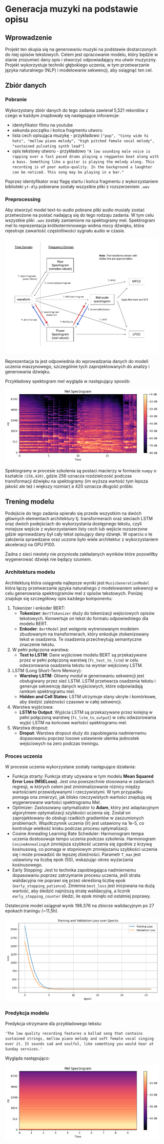 # Generacja muzyki na podstawie opisu

## Wprowadzenie

Projekt ten skupia się na generowaniu muzyki na podstawie dostarczonych do niej opisów tekstowych.
Celem jest opracowanie modelu, który będzie w stanie zrozumieć dany opis i stworzyć odpowiadający mu utwór muzyczny.
Projekt wykorzystuje techniki głębokiego uczenia, w tym przetwarzanie języka naturalnego (NLP) i modelowanie sekwencji, aby osiągnąć ten cel.

## Zbiór danych

### Pobranie

Wykorzystany zbiór danych do tego zadania zawierał 5,521 rekordów z czego w każdym znajdowały się następujące inforamcje:
- identyfikator filmu na youtube
- sekunda początku i końca fragmentu utworu
- lista cech opisująca muzykę - przykładowo `["pop", "tinny wide hi hats", "mellow piano melody", "high pitched female vocal melody", "sustained pulsating synth lead"]`
- opis tekstowy utworu - przykładowo `"A low sounding male voice is rapping over a fast paced drums playing a reggaeton beat along with a bass. Something like a guitar is playing the melody along. This recording is of poor audio-quality. In the background a laughter can be noticed. This song may be playing in a bar."`

Poprzez identyfikator oraz flagę startu i końca fragmentu z wykorzystaniem biblioteki `yt-dlp` pobierane zostały wszystkie pliki z rozszerzeniem `.wav`

### Preprocessing

Aby stworzyć model text-to-audio pobrane pliki audio musiały zostać przetwożone na postać nadającą się do tego rodzaju zadania.
W tym celu wszystkie pliki `.wav` zostały zamienione na spektogramy mel.
Spektrogram mel to reprezentacja krótkoterminowego widma mocy dźwięku, która rejestruje zawartość częstotliwości sygnału audio w czasie.

<p align="center">
  <img src="/images/transform.jpeg">
</p>

Reprezentacja ta jest odpowiednia do wprowadzania danych do modeli uczenia maszynowego, szczególnie tych zaprojektowanych do analizy i generowania dźwięku.

Przykładowy spektogram mel wygląda w następujący sposób:

<p align="center">
  <img src="/images/spectogram_og.png">
</p>

Spektogramy w procesie szkolenia są postaci macierzy w formacie `numpy` o kształcie `(256,420)`, gdzie 256 oznacza rozdzielczość podczas transformacji dźwięku na spektogramy (im wyższa wartość tym lepsza jakość ale też i większy rozmiar) a 420 oznacza długość próbki.

## Trening modelu

Podejście do tego zadania opierało się przede wszystkim na dwóch głównych elementach architektury tj. transformerach oraz sieciach LSTM oraz dwóch podejściach do wykorzystania dostępnego tekstu, czyli mniejsze wejście z wykorzystaniem listy cech lub wejście rozszerzone gdzie wprowadzany był cały tekst opisujący dany dźwięk.
W oparciu o te założenia sprawdzane oraz uczone było wiele architektur z wykorzystaniem akceleracji na GPU P100.

Żadna z sieci niestety nie przyniosła zakładanych wyników które pozowliłby wygenerować dźwięk nie będący szumem.

### Architektura modelu

Architekturą która osiągneła najlepsze wyniki jest `MusicGenerationModel` która łączy przetwarzanie języka naturalnego z modelowaniem sekwencji w celu generowania spektrogramów mel z opisów tekstowych. Poniżej znajduje się szczegółowy opis każdego komponentu:

1. Tokenizer i enkoder BERT:
    - **Tokenizer**: `BertTokenizer` służy do tokenizacji wejściowych opisów tekstowych. Konwertuje on tekst do formatu odpowiedniego dla modelu BERT.
    - **Enkoder**: `BertModel` jest wstępnie wytrenowanym modelem zbudowanym na transformerach, który enkoduje ztokenizowany tekst w osadzenia. Te osadzenia przechwytują semantyczne znaczenie tekstu.
2. W pełni połączona warstwa:
    - **Text to LSTM**: Dane wyjściowe modelu BERT są przekazywane przez w pełni połączoną warstwę (`fc_text_to_lstm`) w celu odwzorowania osadzenia tekstu na wymiar wejściowy LSTM.
3. LSTM (Long Short-Term Memory):
    - **Warstwy LSTM**: Główny moduł w generowaniu sekwencji jest obsługiwany przez sieć LSTM. LSTM przetwarza osadzenia tekstu i generuje sekwencję danych wyjściowych, które odpowiadają ramkom spektrogramu mel.
    - **Hidden and Cell States**: LSTM utrzymuje stany ukryte i komórkowe, aby śledzić zależności czasowe w całej sekwencji.
4. Warstwa wyjściowa:
    - **LSTM to Output**: Wyjścia LSTM są przekazywane przez kolejną w pełni połączoną warstwę (`fc_lstm_to_output`) w celu odwzorowania wyjść LSTM na końcowe wartości spektrogramu mel.
5. Warstwa dropout:
    - **Droput**: Warstwa dropout służy do zapobiegania nadmiernemu dopasowaniu poprzez losowe ustawienie ułamka jednostek wejściowych na zero podczas treningu.

### Proces uczenia

W procesie uczenia wykorzystane zostały następujące działania:
- Funkcja strarty: Funkcja straty używana w tym modelu **Mean Squared Error Loss (MSELoss)**. Jest ona powszechnie stosowana w zadaniach regresji, w których celem jest zminimalizowanie różnicy między wartościami przewidywanymi i rzeczywistymi. W tym przypadku pomaga ona zmierzyć, jak blisko rzeczywistych wartości znajdują się wygenerowane wartości spektrogramu Mel.
- Optimizer: Zastosowany optymalizator to **Adam**, który jest adaptacyjnym algorytmem optymalizacji szybkości uczenia się. Został on zaprojektowany do obsługi rzadkich gradientów w zaszumionych problemach. Współczynnik uczenia (lr) jest ustawiony na 1e-5, co kontroluje wielkość kroku podczas procesu optymalizacji.
- Cosine Annealing Learning Rate Scheduler: Harmonogram tempa uczenia dostosowuje tempo uczenia podczas szkolenia. Harmonogram `CosineAnnealingLR` zmniejsza szybkość uczenia się zgodnie z krzywą kosinusową, co pomaga w stopniowym zmniejszaniu szybkości uczenia się i może prowadzić do lepszej zbieżności. Parametr `T_max` jest ustawiony na liczbę epok (50), wskazując okres wyżarzania kosinusowego.
- Early Stopping: Jest to technika zapobiegająca nadmiernemu dopasowaniu poprzez zatrzymanie procesu uczenia, jeśli strata walidacyjna nie poprawi się przez określoną liczbę epok (`early_stopping_patience`). Zmienna `best_loss` jest inicjowana na dużą wartość, aby śledzić najniższą stratę walidacyjną, a licznik `early_stopping_counter` śledzi, ile epok minęło od ostatniej poprawy.

Ostatecznie model osiągnał wynik 198.376 na zbiorze walidacyjnym po 27 epokach traningu (~11,5h).

<p align="center">
  <img src="/images/losses.png">
</p>

### Predykcja modelu

Predykcja otrzymane dla przykładowego tekstu:

`'The low quality recording features a ballad song that contains sustained strings, mellow piano melody and soft female vocal singing over it. It sounds sad and soulful, like something you would hear at Sunday services.'`

Wygląda następująco:

<p align="center">
  <img src="/images/spectogram_model.png">
</p>
